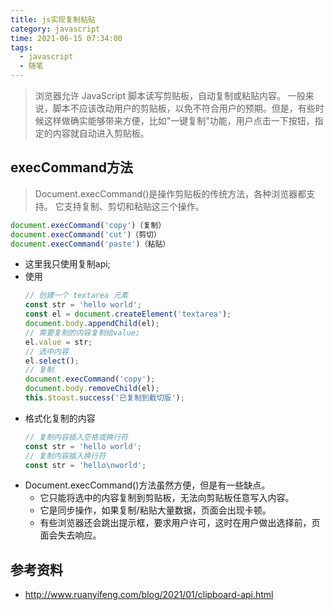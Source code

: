 ```yaml
---
title: js实现复制粘贴
category: javascript
time: 2021-06-15 07:34:00
tags:
  - javascript
  - 随笔
---
```


> 浏览器允许 JavaScript 脚本读写剪贴板，自动复制或粘贴内容。
> 一般来说，脚本不应该改动用户的剪贴板，以免不符合用户的预期。但是，有些时候这样做确实能够带来方便，比如"一键复制"功能，用户点击一下按钮，指定的内容就自动进入剪贴板。

## execCommand方法
> Document.execCommand()是操作剪贴板的传统方法，各种浏览器都支持。
> 它支持复制、剪切和粘贴这三个操作。

```javascript
document.execCommand('copy')（复制）
document.execCommand('cut')（剪切）
document.execCommand('paste')（粘贴）
```

- 这里我只使用复制api;
- 使用
  ```javascript
  // 创建一个 textarea 元素
  const str = 'hello world';
  const el = document.createElement('textarea');
  document.body.appendChild(el);
  // 需要复制的内容复制给value;
  el.value = str;
  // 选中内容
  el.select();
  // 复制
  document.execCommand('copy');
  document.body.removeChild(el);
  this.$toast.success('已复制到截切版');
  ```
- 格式化复制的内容
    ```javascript
    // 复制内容插入空格或换行符
    const str = 'hello world';
    // 复制内容插入换行符
    const str = 'hello\nworld';
    ```
- Document.execCommand()方法虽然方便，但是有一些缺点。
    - 它只能将选中的内容复制到剪贴板，无法向剪贴板任意写入内容。
    - 它是同步操作，如果复制/粘贴大量数据，页面会出现卡顿。
    - 有些浏览器还会跳出提示框，要求用户许可，这时在用户做出选择前，页面会失去响应。

## 参考资料

- http://www.ruanyifeng.com/blog/2021/01/clipboard-api.html